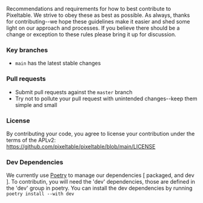 Recommendations and requirements for how to best contribute to Pixeltable. We strive to obey these as best as possible. As always, thanks for contributing--we hope these guidelines make it easier and shed some light on our approach and processes. If you believe there should be a change or exception to these rules please bring it up for discussion.

### Key branches
- `main` has the latest stable changes

### Pull requests
- Submit pull requests against the `master` branch
- Try not to pollute your pull request with unintended changes--keep them simple and small

### License
By contributing your code, you agree to license your contribution under the terms of the APLv2:
https://github.com/pixeltable/pixeltable/blob/main/LICENSE


### Dev Dependencies
We currently use [Poetry](https://python-poetry.org/) to manage our dependencies [ packaged, and dev ].  To contributin, you will need the 'dev' dependencies, those are defined in the 'dev' group in poetry.  You can install the dev dependencies by running `poetry install --with dev`

